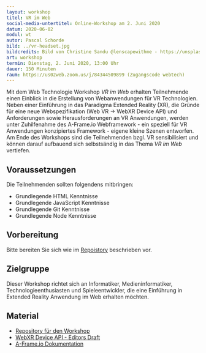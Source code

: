 ```yaml
---
layout: workshop
titel: VR im Web
social-media-untertitel: Online-Workshop am 2. Juni 2020
datum: 2020-06-02
modul: wt
autor: Pascal Schorde
bild: ../vr-headset.jpg
bildcredits: Bild von Christine Sandu @lenscapewithme - https://unsplash.com/photos/ZCD_llscLCk
art: workshop
termin: Dienstag, 2. Juni 2020, 13:00 Uhr
dauer: 150 Minuten
raum: https://us02web.zoom.us/j/84344509899 (Zugangscode webtech)
---
```


Mit dem Web Technologie Workshop _VR im Web_ erhalten Teilnehmende einen Einblick in die Erstellung von Webanwendungen für VR Technologien. Neben einer Einführung in das Paradigma Extended Reality (XR), die Gründe für eine neue Webspezifikation (Web VR -> WebXR Device API) und Anforderungen sowie Herausforderungen an VR Anwendungen, werden unter Zuhilfenahme des A-Frame.io Webframework - ein speziell für VR Anwendungen konzipiertes Framework - eigene kleine Szenen entworfen. Am Ende des Workshops sind die Teilnehmenden bzgl. VR sensibilisiert und können darauf aufbauend sich selbstsändig in das Thema _VR im Web_ vertiefen.

## Voraussetzungen

Die Teilnehmenden sollten folgendens mitbringen:

* Grundlegende HTML Kenntnisse
* Grundlegende JavaScript Kenntnisse
* Grundlegende Git Kenntnisse
* Grundlegende Node Kenntnisse

## Vorbereitung

Bitte bereiten Sie sich wie im [Repoistory](https://github.com/p2sk/wt-workshop-vr-im-web) beschrieben vor.

## Zielgruppe

Dieser Workshop richtet sich an Informatiker, Medieninformatiker, Technologieenthusiasten und Spieleentwickler, die eine Einführung in Extended Reality Anwendung im Web erhalten möchten.

## Material

* [Repository für den Workshop](https://github.com/p2sk/wt-workshop-vr-im-web)
* [WebXR Device API - Editors Draft](https://immersive-web.github.io/webxr/)
* [A-Frame.io Dokumentation](https://aframe.io/docs/master/introduction/)